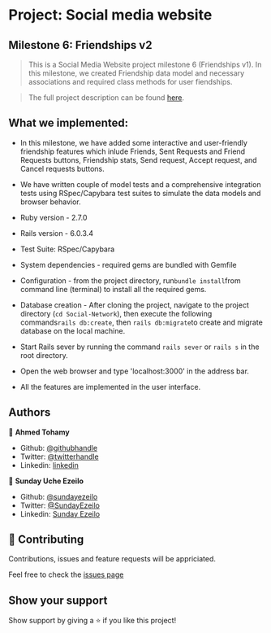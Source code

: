 # Project: Social media website
## Milestone 6: Friendships v2

> This is a Social Media Website project milestone 6 (Friendships v1). In this milestone, we created Friendship data model and necessary associations and required class methods for user fiendships.

> The full project description can be found [here](https://microverse.pathwright.com/library/fast-track-curriculum/69047/path/step/49736080/).


##  What we implemented:

* In this milestone, we have added some interactive and user-friendly friendship features which inlude Friends, Sent Requests and Friend Requests buttons, Friendship stats, Send request, Accept request, and Cancel requests buttons.

* We have written couple of model tests and a comprehensive integration tests using RSpec/Capybara test suites to simulate the data models and browser behavior.


* Ruby version  - 2.7.0

* Rails version - 6.0.3.4

* Test Suite: RSpec/Capybara

* System dependencies - required gems are bundled with Gemfile 

* Configuration - from the project directory, run``` bundle install ```from command line (terminal) to install all the required gems.

* Database creation - After cloning the project, navigate to the project directory (```cd Social-Network```), then execute the following commands``` rails db:create ```, then ``` rails db:migrate ```to create and migrate database on the local machine.

* Start Rails sever by running the command ```rails sever``` or ```rails s``` in the root directory.

* Open the web browser and type  'localhost:3000' in the address bar.

* All the features are implemented in the user interface.


## Authors

👤 **Ahmed Tohamy**

- Github: [@githubhandle](https://github.com/AhmedTohamy01) 
- Twitter: [@twitterhandle](https://twitter.com/AhmedTohamy01) 
- Linkedin: [linkedin](https://www.linkedin.com/in/ATohamy) 

👤 **Sunday Uche Ezeilo**

- Github: [@sundayezeilo](https://github.com/ezeilo-su)
- Twitter: [@SundayEzeilo](https://twitter.com/SundayEzeilo)
- Linkedin: [Sunday Ezeilo](https://www.linkedin.com/in/sunday-ezeilo-a6a67664/)

## 🤝 Contributing

Contributions, issues and feature requests will be appriciated.

Feel free to check the [issues page](https://github.com/AhmedTohamy01/Social-Network/issues)

## Show your support

Show support by giving a ⭐️ if you like this project!
